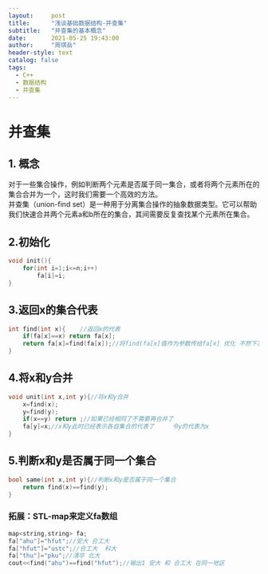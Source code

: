 ```yaml
---
layout:     post
title:      "浅谈基础数据结构-并查集"
subtitle:   "并查集的基本概念"
date:       2021-05-25 19:43:00
author:     "周琪岳"
header-style: text
catalog: false
tags: 
  - C++
  - 数据结构
  - 并查集
---
```

# 并查集  

## 1. 概念  
对于一些集合操作，例如判断两个元素是否属于同一集合，或者将两个元素所在的集合合并为一个，这时我们需要一个高效的方法。  
并查集（union-find set）是一种用于分离集合操作的抽象数据类型。它可以帮助我们快速合并两个元素a和b所在的集合，其间需要反复查找某个元素所在集合。  

## 2.初始化  
```c++
void init(){
	for(int i=1;i<=n;i++)
    	fa[i]=i;
}
```
## 3.返回x的集合代表  
```c++
int find(int x){	//返回x的代表 
	if(fa[x]==x) return fa[x];
	return fa[x]=find(fa[x]);//将find(fa[x]值作为参数传给fa[x] 优化 不然下次再递归到x时，还要继续递归 
}
```
## 4.将x和y合并  
```c++
void unit(int x,int y){//将x和y合并 
	x=find(x);
	y=find(y);
	if(x==y) return ;//如果已经相同了不需要再合并了 
	fa[y]=x;//x和y此时已经表示各自集合的代表了 	令y的代表为x 
} 
```
## 5.判断x和y是否属于同一个集合  
```c++
bool same(int x,int y){//判断x和y是否属于同一个集合 
	return find(x)==find(y);
}
```
### 拓展：STL-map来定义fa数组  
```c++
map<string,string> fa;
fa["ahu"]="hfut";//安大 合工大
fa["hfut"]="ustc";//合工大  科大
fa["thu"]="pku";//清华 北大
cout<<find("ahu")==find("hfut");//输出1 安大 和 合工大 在同一地区
```
